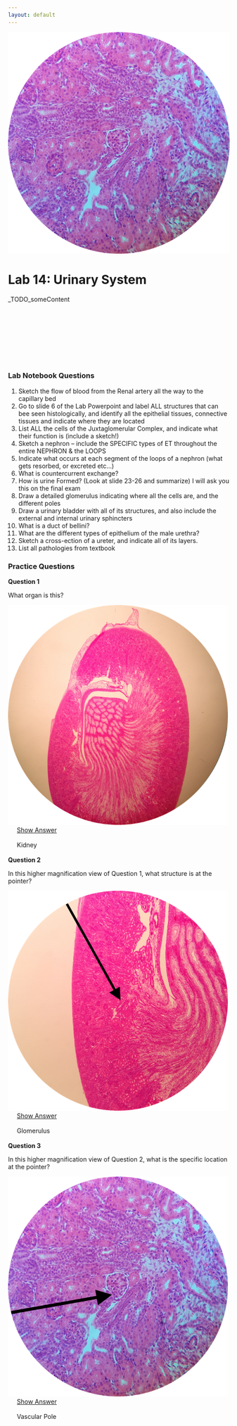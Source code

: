 ```yaml
---
layout: default
---
```



![Splash_IMAGE](./assets/images/splashImage_kidney_zoom2.png)
# Lab 14: Urinary System

_TODO_someContent

<br>
<br>
<br>
<br>
<br>
<br>
<br>



### Lab Notebook Questions

1.  Sketch the flow of blood from the Renal artery all the way to the capillary bed
2.	Go to slide 6 of the Lab Powerpoint and label ALL structures that can bee seen histologically, and identify all the epithelial tissues, connective tissues and indicate where they are located
3.	List ALL the cells of the Juxtaglomerular Complex, and indicate what their function is (include a sketch!)
4.	Sketch a nephron – include the SPECIFIC types of ET throughout the entire NEPHRON & the LOOPS
5.	Indicate what occurs at each segment of the loops of a nephron (what gets resorbed, or excreted etc…)
6.	What is countercurrent exchange?
7.	How is urine Formed? (Look at slide 23-26 and summarize) I will ask you this on the final exam
8.	Draw a detailed glomerulus indicating where all the cells are, and the different poles
9.	Draw a urinary bladder with all of its structures, and also include the external and internal urinary sphincters
10.	What is a duct of bellini?
11.	What are the different types of epithelium of the male urethra?
12.	Sketch a cross-ection of a ureter, and indicate all of its layers.
13.	List all pathologies from textbook



<a id="jump-to-practice-questions" class="jump-to-section"> </a>
### Practice Questions

<div class="card">
  <div class="card-header">
    <strong>Question 1</strong>
  </div>
  <div class="card-body">
    <p class="card-text">What organ is this?</p>
    <img src="./assets/images/splashImage_kidney.png" width="500">
    <div style="margin-left: 20px;">
    <a class="btn btn-primary" role="button" data-toggle="collapse" href="#collapseExample01" aria-expanded="false" aria-controls="collapseExample"> Show Answer</a>
    <div class="collapse" id="collapseExample01">
      <br>
        <div class="well">
          Kidney
        </div>
    </div>
  </div>  
</div>
<br>
<div class="card">
  <div class="card-header">
    <strong>Question 2</strong>
  </div>
  <div class="card-body">
    <p class="card-text">In this higher magnification view of Question 1, what structure is at the pointer?</p>
    <img src="./assets/images/splashImage_kidney_zoom1.png" width="500">
    <div style="margin-left: 20px;">
    <a class="btn btn-primary" role="button" data-toggle="collapse" href="#collapseExample02" aria-expanded="false" aria-controls="collapseExample"> Show Answer</a>
    <div class="collapse" id="collapseExample02">
      <br>
        <div class="well">
          Glomerulus
        </div>
    </div>
  </div>  
</div>
<br>
<div class="card">
  <div class="card-header">
    <strong>Question 3</strong>
  </div>
  <div class="card-body">
    <p class="card-text">In this higher magnification view of Question 2, what is the specific location at the pointer?</p>
    <img src="./assets/images/splashImage_kidney_zoom2_pointer.png" width="500">
    <div style="margin-left: 20px;">
    <a class="btn btn-primary" role="button" data-toggle="collapse" href="#collapseExample03" aria-expanded="false" aria-controls="collapseExample"> Show Answer</a>
    <div class="collapse" id="collapseExample03">
      <br>
        <div class="well">
          Vascular Pole 
        </div>
    </div>
  </div>  
</div>
<br> 